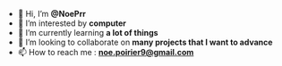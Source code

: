 - 👋 Hi, I’m <b>@NoePrr</b>
- 👀 I’m interested by <b>computer</b>
- 🌱 I’m currently learning <b>a lot of things</b></color>
- 💞️ I’m looking to collaborate on <b>many projects that I want to advance</b>
- 📫 How to reach me : <b>noe.poirier9@gmail.com</b>
